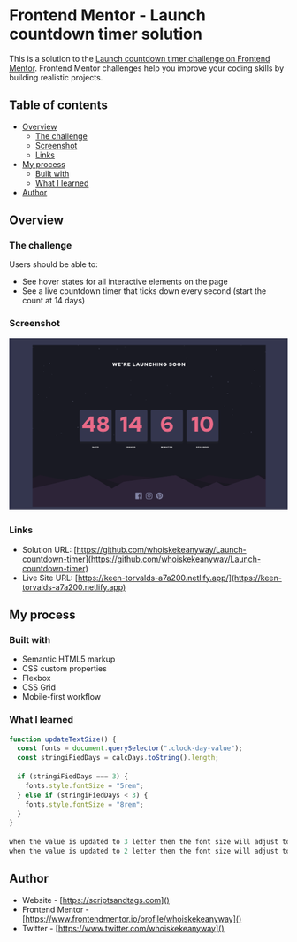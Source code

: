 # Frontend Mentor - Launch countdown timer solution

This is a solution to the [Launch countdown timer challenge on Frontend Mentor](https://www.frontendmentor.io/challenges/launch-countdown-timer-N0XkGfyz-). Frontend Mentor challenges help you improve your coding skills by building realistic projects.

## Table of contents

- [Overview](#overview)
  - [The challenge](#the-challenge)
  - [Screenshot](#screenshot)
  - [Links](#links)
- [My process](#my-process)
  - [Built with](#built-with)
  - [What I learned](#what-i-learned)
- [Author](#author)

## Overview

### The challenge

Users should be able to:

- See hover states for all interactive elements on the page
- See a live countdown timer that ticks down every second (start the count at 14 days)


### Screenshot

![](screenshot.png)

### Links

- Solution URL: [https://github.com/whoiskekeanyway/Launch-countdown-timer](https://github.com/whoiskekeanyway/Launch-countdown-timer)
- Live Site URL: [https://keen-torvalds-a7a200.netlify.app/](https://keen-torvalds-a7a200.netlify.app)

## My process

### Built with

- Semantic HTML5 markup
- CSS custom properties
- Flexbox
- CSS Grid
- Mobile-first workflow

### What I learned

```js
function updateTextSize() {
  const fonts = document.querySelector(".clock-day-value");
  const stringiFiedDays = calcDays.toString().length;

  if (stringiFiedDays === 3) {
    fonts.style.fontSize = "5rem";
  } else if (stringiFiedDays < 3) {
    fonts.style.fontSize = "8rem";
  }
}

when the value is updated to 3 letter then the font size will adjust to 5rem
when the value is updated to 2 letter then the font size will adjust to 8rem
```

## Author

- Website - [https://scriptsandtags.com]()
- Frontend Mentor - [https://www.frontendmentor.io/profile/whoiskekeanyway]()
- Twitter - [https://www.twitter.com/whoiskekeanyway]()

